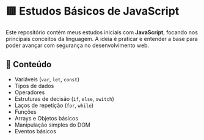 # 🟨 Estudos Básicos de JavaScript

Este repositório contém meus estudos iniciais com **JavaScript**, focando nos principais conceitos da linguagem. A ideia é praticar e entender a base para poder avançar com segurança no desenvolvimento web.

## 🧠 Conteúdo

- Variáveis (`var`, `let`, `const`)
- Tipos de dados
- Operadores
- Estruturas de decisão (`if`, `else`, `switch`)
- Laços de repetição (`for`, `while`)
- Funções
- Arrays e Objetos básicos
- Manipulação simples do DOM
- Eventos básicos


